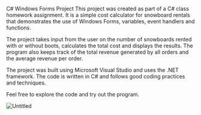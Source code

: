 C# Windows Forms Project
This project was created as part of a C# class homework assignment. It is a simple cost calculator for snowboard rentals that demonstrates the use of Windows Forms, variables, event handlers and functions.

The project takes input from the user on the number of snowboards rented with or without boots, calculates the total cost and displays the results. The program also keeps track of the total revenue generated by all orders and the average revenue per order.

The project was built using Microsoft Visual Studio and uses the .NET framework. The code is written in C# and follows good coding practices and techniques.

Feel free to explore the code and try out the program.

![Untitled](https://user-images.githubusercontent.com/91182988/216748865-277ebf44-b630-4d80-8985-79303c71030f.png)
